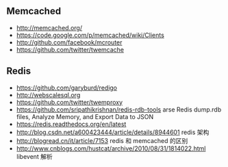 ## Memcached
- <http://memcached.org/>
- <https://code.google.com/p/memcached/wiki/Clients>
- <http://github.com/facebook/mcrouter>
- <https://github.com/twitter/twemcache>

## Redis
- <https://github.com/garyburd/redigo>
- <http://webscalesql.org>
- <https://github.com/twitter/twemproxy>
- <https://github.com/sripathikrishnan/redis-rdb-tools> arse Redis dump.rdb files, Analyze Memory, and Export Data to JSON
- <https://redis.readthedocs.org/en/latest>
- <http://blog.csdn.net/a600423444/article/details/8944601> redis 架构
- <http://blogread.cn/it/article/7153> redis 和 memcached 的区别
- <http://www.cnblogs.com/hustcat/archive/2010/08/31/1814022.html> libevent 解析